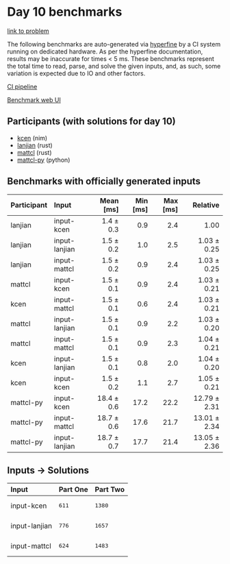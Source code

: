 # Day 10 benchmarks

[link to problem](https://adventofcode.com/2024/day/10)

The following benchmarks are auto-generated via
[hyperfine](https://github.com/sharkdp/hyperfine) by a CI system running on
dedicated hardware. As per the hyperfine documentation, results may be
inaccurate for times < 5 ms. These benchmarks represent the total time to read,
parse, and solve the given inputs, and, as such, some variation is expected due
to IO and other factors.

[CI pipeline](http://ci.papercode.net:8080/teams/main/pipelines/aoc2024)

[Benchmark web UI](https://aoc.ancalagon.black)


## Participants (with solutions for day 10)

- [kcen](https://github.com/kcen/aoc2024) (nim)
- [lanjian](https://github.com/lanjian/aoc-2024) (rust)
- [mattcl](https://github.com/mattcl/aoc2024) (rust)
- [mattcl-py](https://github.com/mattcl/aoc2024-py) (python)


## Benchmarks with officially generated inputs

| Participant | Input | Mean [ms] | Min [ms] | Max [ms] | Relative |
|:---|:---|---:|---:|---:|---:|
| lanjian | input-kcen | 1.4 ± 0.3 | 0.9 | 2.4 | 1.00 |
| lanjian | input-lanjian | 1.5 ± 0.2 | 1.0 | 2.5 | 1.03 ± 0.25 |
| lanjian | input-mattcl | 1.5 ± 0.2 | 0.9 | 2.4 | 1.03 ± 0.25 |
| mattcl | input-kcen | 1.5 ± 0.1 | 0.9 | 2.4 | 1.03 ± 0.21 |
| kcen | input-mattcl | 1.5 ± 0.1 | 0.6 | 2.4 | 1.03 ± 0.21 |
| mattcl | input-lanjian | 1.5 ± 0.1 | 0.9 | 2.2 | 1.03 ± 0.20 |
| mattcl | input-mattcl | 1.5 ± 0.1 | 0.9 | 2.3 | 1.04 ± 0.21 |
| kcen | input-lanjian | 1.5 ± 0.1 | 0.8 | 2.0 | 1.04 ± 0.20 |
| kcen | input-kcen | 1.5 ± 0.2 | 1.1 | 2.7 | 1.05 ± 0.21 |
| mattcl-py | input-kcen | 18.4 ± 0.6 | 17.2 | 22.2 | 12.79 ± 2.31 |
| mattcl-py | input-mattcl | 18.7 ± 0.6 | 17.6 | 21.7 | 13.01 ± 2.34 |
| mattcl-py | input-lanjian | 18.7 ± 0.7 | 17.7 | 21.4 | 13.05 ± 2.36 |


## Inputs -> Solutions

| Input | Part One | Part Two |
|:---|:---|:---|
|input-kcen|<pre>611</pre>|<pre>1380</pre>|
|input-lanjian|<pre>776</pre>|<pre>1657</pre>|
|input-mattcl|<pre>624</pre>|<pre>1483</pre>|